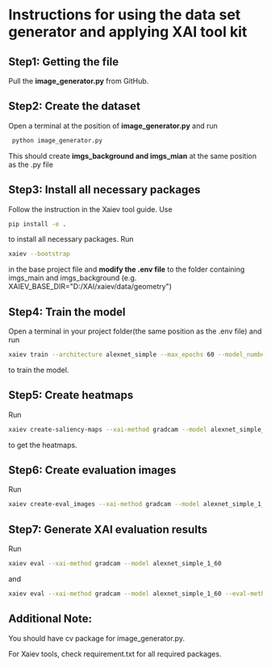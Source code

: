 # Instructions for using the data set generator and applying XAI tool kit

## 

## Step1: Getting the file

 Pull the **image_generator.py** from GitHub. 



## Step2: Create the dataset

 Open a terminal at the position of **image_generator.py** and run



```bash
 python image_generator.py
```



 This should create **imgs_background and imgs_mian** at the same position as the .py file



## Step3: Install all necessary packages

Follow the instruction in the Xaiev tool guide. Use

```bash
pip install -e .
```

to install all necessary packages. Run 

```bash
xaiev --bootstrap
```

in the base project file and **modify the .env file** to the folder containing imgs_main and imgs_background (e.g. XAIEV_BASE_DIR="D:/XAI/xaiev/data/geometry") 



## Step4: Train the model

Open a terminal in your project folder(the same position as the .env file) and run 

```bash
xaiev train --architecture alexnet_simple --max_epochs 60 --model_number 1 --learning_rate 1e-3
```

 to train the model. 



## Step5: Create heatmaps

Run

```bash
xaiev create-saliency-maps --xai-method gradcam --model alexnet_simple_1_60
```

to get the heatmaps.



## Step6: Create evaluation images

Run

```bash
xaiev create-eval_images --xai-method gradcam --model alexnet_simple_1_60
```



## Step7: Generate XAI evaluation results

Run

```bash
xaiev eval --xai-method gradcam --model alexnet_simple_1_60
```

and

```bash
xaiev eval --xai-method gradcam --model alexnet_simple_1_60 --eval-method occlusion
```



## Additional Note:

You should have cv package for image_generator.py. 

For Xaiev tools, check requirement.txt for all required packages.

